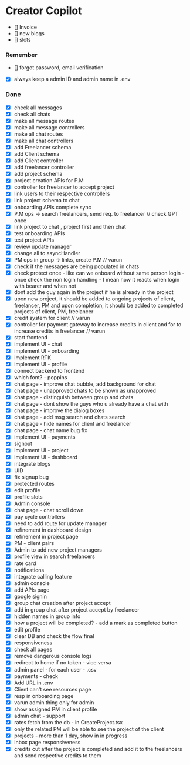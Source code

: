 # Creator Copilot

- [] Invoice
- [] new blogs
- [] slots

### Remember
- [] forgot password, email verification
- [x] always keep a admin ID and admin name in .env

### Done
- [x] check all messages  
- [x] check all chats  
- [x] make all message routes  
- [x] make all message controllers  
- [x] make all chat routes  
- [x] make all chat controllers  
- [x] add Freelancer schema
- [x] add Client schema
- [x] add Client controller
- [x] add freelancer controller
- [x] add project schema
- [x] project creation APIs for P.M
- [x] controller for freelancer to accept project
- [x] link users to their respective controllers
- [x] link project schema to chat
- [x] onboarding APIs complete sync
- [x] P.M ops -> search freelancers, send req. to freelancer // check GPT once
- [x] link project to chat , project first and then chat
- [x] test onboarding APIs
- [x] test project APIs
- [x] review update manager
- [x] change all to asyncHandler
- [x] PM ops in group -> links, create P.M // varun
- [x] check if the messages are being populated in chats
- [x] check protect once - like can we onboard without same person login - once check the non login handling - I mean how it reacts when login with bearer and when not
- [x] dont add the guy again in the project if he is already in the project
- [x] upon new project, it should be added to ongoing projects of client, freelancer, PM and upon completion, it should be added to completed projects of client, PM, freelancer
- [x] credit system for client // varun
- [x] controller for payment gateway to increase credits in client and for to increase credits in freelancer // varun
- [x] start frontend
- [x] implement UI - chat
- [x] implement UI - onboarding
- [x] implement RTK
- [x] implement UI - profile
- [x] connect backend to frontend
- [x] which font? - poppins
- [x] chat page - improve chat bubble, add background for chat
- [x] chat page - unapproved chats to be shown as unapproved
- [x] chat page - distinguish between group and chats
- [x] chat page - dont show the guys who u already have a chat with
- [x] chat page - improve the dialog boxes
- [x] chat page - add msg search and chats search
- [x] chat page - hide names for client and freelancer
- [x] chat page - chat name bug fix
- [x] implement UI - payments
- [x] signout
- [x] implement UI - project
- [x] implement UI - dashboard
- [x] integrate blogs
- [x] UID
- [x] fix signup bug
- [x] protected routes
- [x] edit profile
- [x] profile slots
- [x] Admin console
- [x] chat page - chat scroll down
- [x] pay cycle controllers
- [x] need to add route for update manager
- [x] refinement in dashboard design
- [x] refinement in project page
- [x] PM - client pairs
- [x] Admin to add new project managers
- [x] profile view in search freelancers
- [x] rate card
- [x] notifications
- [x] integrate calling feature
- [x] admin console
- [x] add APIs page
- [x] google signin
- [x] group chat creation after project accept
- [x] add in group chat after project accept by freelancer
- [x] hidden names in group info
- [x] how a project will be completed? - add a mark as completed button
- [x] edit profile
- [x] clear DB and check the flow final
- [x] responsiveness
- [x] check all pages
- [x] remove dangerous console logs
- [x] redirect to home if no token - vice versa
- [x] admin panel - for each user - .csv
- [x] payments - check
- [x] Add URL in .env
- [x] Client can't see resources page
- [x] resp in onboarding page
- [x] varun admin thing only for admin
- [x] show assigned PM in client profile
- [x] admin chat - support
- [x] rates fetch from the db - in CreateProject.tsx
- [x] only the related PM will be able to see the project of the client
- [x] projects - more than 1 day, show in in progress
- [x] inbox page responsiveness
- [x] credits cut after the project is completed and add it to the freelancers and send respective credits to them